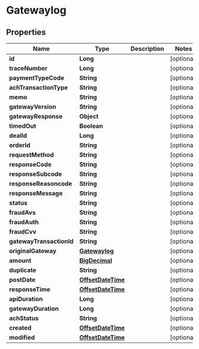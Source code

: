 
# Gatewaylog

## Properties
Name | Type | Description | Notes
------------ | ------------- | ------------- | -------------
**id** | **Long** |  |  [optional]
**traceNumber** | **Long** |  |  [optional]
**paymentTypeCode** | **String** |  |  [optional]
**achTransactionType** | **String** |  |  [optional]
**memo** | **String** |  |  [optional]
**gatewayVersion** | **String** |  |  [optional]
**gatewayResponse** | **Object** |  |  [optional]
**timedOut** | **Boolean** |  |  [optional]
**dealId** | **Long** |  |  [optional]
**orderId** | **String** |  |  [optional]
**requestMethod** | **String** |  |  [optional]
**responseCode** | **String** |  |  [optional]
**responseSubcode** | **String** |  |  [optional]
**responseReasoncode** | **String** |  |  [optional]
**responseMessage** | **String** |  |  [optional]
**status** | **String** |  |  [optional]
**fraudAvs** | **String** |  |  [optional]
**fraudAuth** | **String** |  |  [optional]
**fraudCvv** | **String** |  |  [optional]
**gatewayTransactionId** | **String** |  |  [optional]
**originalGateway** | [**Gatewaylog**](Gatewaylog.md) |  |  [optional]
**amount** | [**BigDecimal**](BigDecimal.md) |  |  [optional]
**duplicate** | **String** |  |  [optional]
**postDate** | [**OffsetDateTime**](OffsetDateTime.md) |  |  [optional]
**responseTime** | [**OffsetDateTime**](OffsetDateTime.md) |  |  [optional]
**apiDuration** | **Long** |  |  [optional]
**gatewayDuration** | **Long** |  |  [optional]
**achStatus** | **String** |  |  [optional]
**created** | [**OffsetDateTime**](OffsetDateTime.md) |  |  [optional]
**modified** | [**OffsetDateTime**](OffsetDateTime.md) |  |  [optional]



